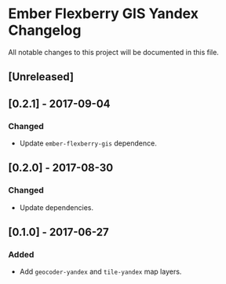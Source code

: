 # Ember Flexberry GIS Yandex Changelog
All notable changes to this project will be documented in this file.

## [Unreleased]

## [0.2.1] - 2017-09-04
### Changed
* Update `ember-flexberry-gis` dependence.

## [0.2.0] - 2017-08-30
### Changed
* Update dependencies.

## [0.1.0] - 2017-06-27
### Added
* Add `geocoder-yandex` and `tile-yandex` map layers.
